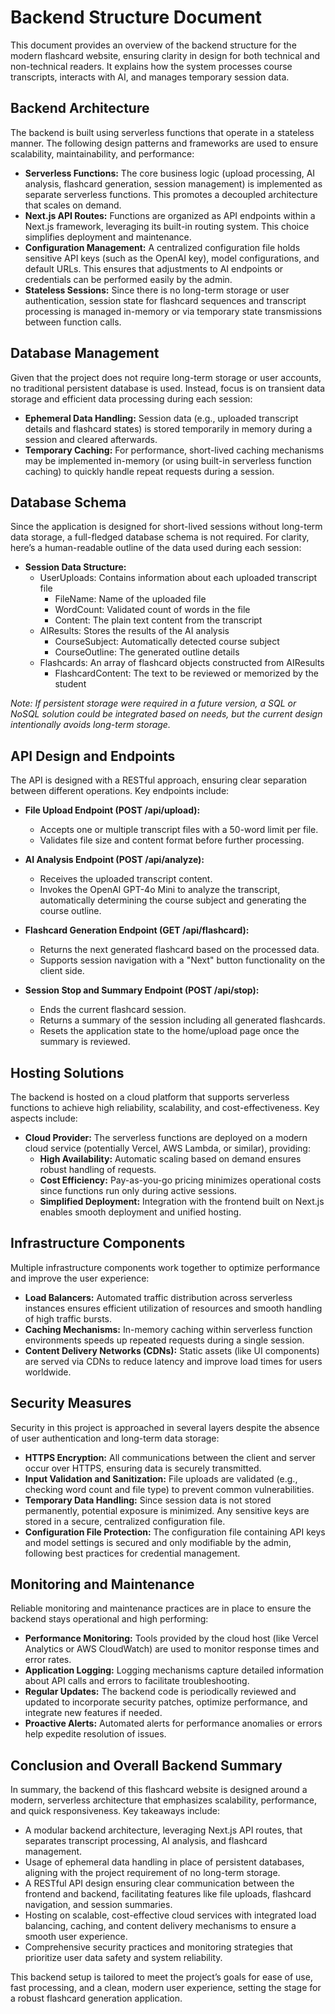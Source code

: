 # Backend Structure Document

This document provides an overview of the backend structure for the modern flashcard website, ensuring clarity in design for both technical and non-technical readers. It explains how the system processes course transcripts, interacts with AI, and manages temporary session data.

## Backend Architecture

The backend is built using serverless functions that operate in a stateless manner. The following design patterns and frameworks are used to ensure scalability, maintainability, and performance:

- **Serverless Functions:** The core business logic (upload processing, AI analysis, flashcard generation, session management) is implemented as separate serverless functions. This promotes a decoupled architecture that scales on demand.
- **Next.js API Routes:** Functions are organized as API endpoints within a Next.js framework, leveraging its built-in routing system. This choice simplifies deployment and maintenance.
- **Configuration Management:** A centralized configuration file holds sensitive API keys (such as the OpenAI key), model configurations, and default URLs. This ensures that adjustments to AI endpoints or credentials can be performed easily by the admin.
- **Stateless Sessions:** Since there is no long-term storage or user authentication, session state for flashcard sequences and transcript processing is managed in-memory or via temporary state transmissions between function calls.

## Database Management

Given that the project does not require long-term storage or user accounts, no traditional persistent database is used. Instead, focus is on transient data storage and efficient data processing during each session:

- **Ephemeral Data Handling:** Session data (e.g., uploaded transcript details and flashcard states) is stored temporarily in memory during a session and cleared afterwards.
- **Temporary Caching:** For performance, short-lived caching mechanisms may be implemented in-memory (or using built-in serverless function caching) to quickly handle repeat requests during a session.

## Database Schema

Since the application is designed for short-lived sessions without long-term data storage, a full-fledged database schema is not required. For clarity, here’s a human-readable outline of the data used during each session:

- **Session Data Structure:**
  - UserUploads: Contains information about each uploaded transcript file
    - FileName: Name of the uploaded file
    - WordCount: Validated count of words in the file
    - Content: The plain text content from the transcript
  - AIResults: Stores the results of the AI analysis
    - CourseSubject: Automatically detected course subject
    - CourseOutline: The generated outline details
  - Flashcards: An array of flashcard objects constructed from AIResults
    - FlashcardContent: The text to be reviewed or memorized by the student

*Note: If persistent storage were required in a future version, a SQL or NoSQL solution could be integrated based on needs, but the current design intentionally avoids long-term storage.*

## API Design and Endpoints

The API is designed with a RESTful approach, ensuring clear separation between different operations. Key endpoints include:

- **File Upload Endpoint (POST /api/upload):**
  - Accepts one or multiple transcript files with a 50-word limit per file.
  - Validates file size and content format before further processing.

- **AI Analysis Endpoint (POST /api/analyze):**
  - Receives the uploaded transcript content.
  - Invokes the OpenAI GPT-4o Mini to analyze the transcript, automatically determining the course subject and generating the course outline.

- **Flashcard Generation Endpoint (GET /api/flashcard):**
  - Returns the next generated flashcard based on the processed data.
  - Supports session navigation with a "Next" button functionality on the client side.

- **Session Stop and Summary Endpoint (POST /api/stop):**
  - Ends the current flashcard session.
  - Returns a summary of the session including all generated flashcards.
  - Resets the application state to the home/upload page once the summary is reviewed.

## Hosting Solutions

The backend is hosted on a cloud platform that supports serverless functions to achieve high reliability, scalability, and cost-effectiveness. Key aspects include:

- **Cloud Provider:** The serverless functions are deployed on a modern cloud service (potentially Vercel, AWS Lambda, or similar), providing:
  - **High Availability:** Automatic scaling based on demand ensures robust handling of requests.
  - **Cost Efficiency:** Pay-as-you-go pricing minimizes operational costs since functions run only during active sessions.
  - **Simplified Deployment:** Integration with the frontend built on Next.js enables smooth deployment and unified hosting.

## Infrastructure Components

Multiple infrastructure components work together to optimize performance and improve the user experience:

- **Load Balancers:** Automated traffic distribution across serverless instances ensures efficient utilization of resources and smooth handling of high traffic bursts.
- **Caching Mechanisms:** In-memory caching within serverless function environments speeds up repeated requests during a single session.
- **Content Delivery Networks (CDNs):** Static assets (like UI components) are served via CDNs to reduce latency and improve load times for users worldwide.

## Security Measures

Security in this project is approached in several layers despite the absence of user authentication and long-term data storage:

- **HTTPS Encryption:** All communications between the client and server occur over HTTPS, ensuring data is securely transmitted.
- **Input Validation and Sanitization:** File uploads are validated (e.g., checking word count and file type) to prevent common vulnerabilities.
- **Temporary Data Handling:** Since session data is not stored permanently, potential exposure is minimized. Any sensitive keys are stored in a secure, centralized configuration file.
- **Configuration File Protection:** The configuration file containing API keys and model settings is secured and only modifiable by the admin, following best practices for credential management.

## Monitoring and Maintenance

Reliable monitoring and maintenance practices are in place to ensure the backend stays operational and high performing:

- **Performance Monitoring:** Tools provided by the cloud host (like Vercel Analytics or AWS CloudWatch) are used to monitor response times and error rates.
- **Application Logging:** Logging mechanisms capture detailed information about API calls and errors to facilitate troubleshooting.
- **Regular Updates:** The backend code is periodically reviewed and updated to incorporate security patches, optimize performance, and integrate new features if needed.
- **Proactive Alerts:** Automated alerts for performance anomalies or errors help expedite resolution of issues.

## Conclusion and Overall Backend Summary

In summary, the backend of this flashcard website is designed around a modern, serverless architecture that emphasizes scalability, performance, and quick responsiveness. Key takeaways include:

- A modular backend architecture, leveraging Next.js API routes, that separates transcript processing, AI analysis, and flashcard management.
- Usage of ephemeral data handling in place of persistent databases, aligning with the project requirement of no long-term storage.
- A RESTful API design ensuring clear communication between the frontend and backend, facilitating features like file uploads, flashcard navigation, and session summaries.
- Hosting on scalable, cost-effective cloud services with integrated load balancing, caching, and content delivery mechanisms to ensure a smooth user experience.
- Comprehensive security practices and monitoring strategies that prioritize user data safety and system reliability.

This backend setup is tailored to meet the project’s goals for ease of use, fast processing, and a clean, modern user experience, setting the stage for a robust flashcard generation application.